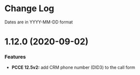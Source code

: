 # Change Log

Dates are in YYYY-MM-DD format


# 1.12.0 (2020-09-02)

### Features

* **PCCE 12.5v2:** add CRM phone number (DID3) to the call form